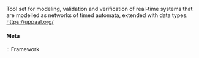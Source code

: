 Tool set for modeling, validation and verification of real-time systems that are modelled as networks of timed automata, extended with data types.
https://uppaal.org/

#### Meta
:: Framework